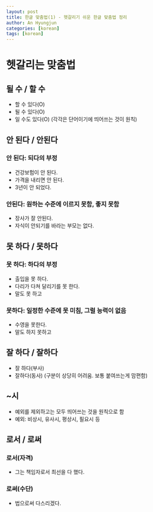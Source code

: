 ```yaml
---
layout: post
title: 한글 맞춤법(1) - 헷갈리기 쉬운 한글 맞춤법 정리
author: An Hyungjun
categories: [korean]
tags: [korean]
---
```


# 헷갈리는 맞춤법

## 될 수 / 할 수 
- 할 수 있다(O)
- 될 수 있다(O)
- 일 수도 있다(O)
(각각은 단어이기에 띄어쓰는 것이 원칙)

## 안 된다 / 안된다
### 안 된다: 되다의 부정
- 건강보험이 안 된다.
- 가격을 내리면 안 된다.
- 3년이 안 되었다.
### 안된다: 원하는 수준에 이르지 못함, 좋지 못함
- 장사가 잘 안된다.
- 자식이 안되기를 바라는 부모는 없다.

## 못 하다 / 못하다
### 못 하다: 하다의 부정
- 출입을 못 하다.
- 다리가 다쳐 달리기를 못 한다.
- 말도 못 하고
### 못하다: 일정한 수준에 못 미침, 그럴 능력이 없음
- 수영을 못한다.
- 말도 하지 못하고

## 잘 하다 / 잘하다
- 잘 하다(부사)
- 잘하다(동사)
(구분이 상당히 어려움. 보통 붙여쓰는게 맘편함)

## ~시
- 예외를 제외하고는 모두 띄어쓰는 것을 원칙으로 함
- 예외: 비상시, 유사시, 평상시, 필요시 등

## 로서 / 로써
### 로서(자격)
- 그는 책임자로서 최선을 다 했다.
### 로써(수단)
- 법으로써 다스리겠다.
